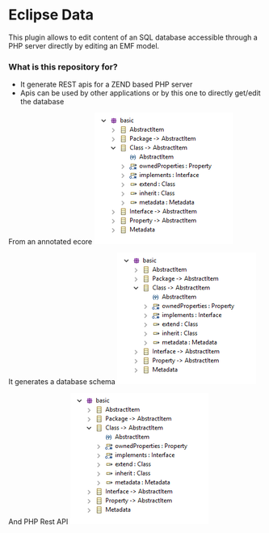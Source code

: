 # Eclipse Data #

This plugin allows to edit content of an SQL database accessible through a PHP server directly by editing an EMF model.

### What is this repository for? ###

* It generate REST apis for a ZEND based PHP server
* Apis can be used by other applications or by this one to directly get/edit the database

From an annotated ecore
![ecore](doc/ecore.png?raw=true "Ecore")

It generates a database schema
![schema](doc/ecore.png?raw=true "Database Schema")

And PHP Rest API
![php](doc/ecore.png?raw=true "Php")



